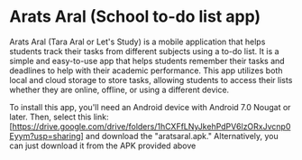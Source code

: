 # Arats Aral (School to-do list app)

Arats Aral (Tara Aral or Let's Study) is a mobile application that helps students track their tasks from different subjects using a to-do list. It is a simple and easy-to-use app that helps students 
remember their tasks and deadlines to help with their academic performance. This app utilizes both local and cloud storage to store tasks, allowing students to access their lists whether they are online, 
offline, or using a different device.

To install this app, you'll need an Android device with Android 7.0 Nougat or later. Then, select this link: [https://drive.google.com/drive/folders/1hCXFfLNyJkehPdPV6lzORxJvcnp0Eyym?usp=sharing] and download the "aratsaral.apk." 
Alternatively, you can just download it from the APK provided above
